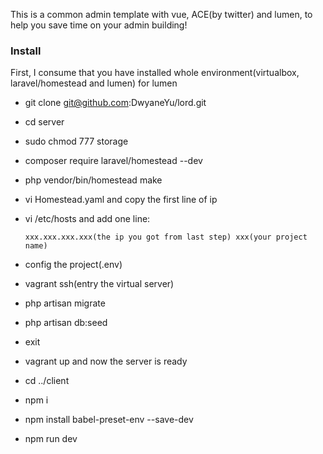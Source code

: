This is a common admin template with vue, ACE(by twitter) and lumen, to help you save time on your admin building!
### Install
First, I consume that you have installed whole environment(virtualbox, laravel/homestead and lumen) for lumen
* git clone git@github.com:DwyaneYu/lord.git
* cd server
* sudo chmod 777 storage
* composer require laravel/homestead --dev
* php vendor/bin/homestead make
* vi Homestead.yaml and copy the first line of ip
* vi /etc/hosts and add one line:

      xxx.xxx.xxx.xxx(the ip you got from last step) xxx(your project name)  
* config the project(.env)   
* vagrant ssh(entry the virtual server)
* php artisan migrate
* php artisan db:seed
* exit
* vagrant up and now the server is ready
* cd ../client
* npm i
* npm install babel-preset-env --save-dev
* npm run dev
